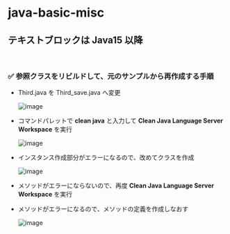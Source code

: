 # java-basic-misc

## テキストブロックは Java15 以降

<br>

### ✅ 参照クラスをリビルドして、元のサンプルから再作成する手順

  - Third.java を Third_save.java へ変更
    
    ![image](https://github.com/winofsql/java-basic-misc/assets/1501327/876a359f-f331-4f47-805e-3173e78f7716)

  - コマンドパレットで **clean java** と入力して **Clean Java Language Server Workspace** を実行

    ![image](https://github.com/winofsql/java-basic-misc/assets/1501327/804eb252-9ee1-4247-87e0-c7d118dcea7f)

  - インスタンス作成部分がエラーになるので、改めてクラスを作成

    ![image](https://github.com/winofsql/java-basic-misc/assets/1501327/741f99ce-250d-479d-b305-100296ff18c9)

  - メソッドがエラーにならないので、再度 **Clean Java Language Server Workspace** を実行
  - メソッドがエラーになるので、メソッドの定義を作成しなおす

    ![image](https://github.com/winofsql/java-basic-misc/assets/1501327/669729dc-78d9-4b71-8122-c05b3ecd52a1)



